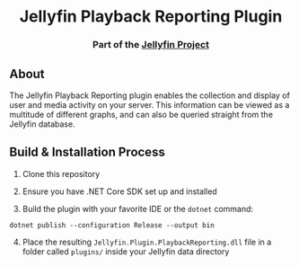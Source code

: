 <h1 align="center">Jellyfin Playback Reporting Plugin</h1>
<h3 align="center">Part of the <a href="https://jellyfin.org">Jellyfin Project</a></h3>

## About

The Jellyfin Playback Reporting plugin enables the collection and display of user and media activity on your server.
This information can be viewed as a multitude of different graphs, and can also be queried straight from the Jellyfin database.

## Build & Installation Process

1. Clone this repository

2. Ensure you have .NET Core SDK set up and installed

3. Build the plugin with your favorite IDE or the `dotnet` command:

```
dotnet publish --configuration Release --output bin
```

4. Place the resulting `Jellyfin.Plugin.PlaybackReporting.dll` file in a folder called `plugins/` inside your Jellyfin data directory
